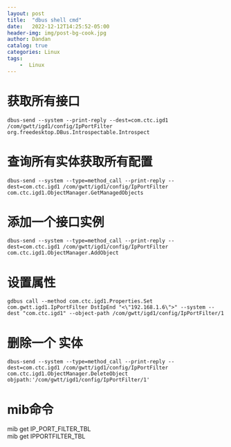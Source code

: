 ```yaml
---
layout: post
title:  "dbus shell cmd"
date:   2022-12-12T14:25:52-05:00
header-img: img/post-bg-cook.jpg
author: Dandan
catalog: true
categories: Linux
tags:
    -  Linux
---
```


# 获取所有接口
`dbus-send --system --print-reply --dest=com.ctc.igd1 /com/gwtt/igd1/config/IpPortFilter org.freedesktop.DBus.Introspectable.Introspect`


# 查询所有实体获取所有配置 
```dbus-send --system --type=method_call --print-reply --dest=com.ctc.igd1 /com/gwtt/igd1/config/IpPortFilter com.ctc.igd1.ObjectManager.GetManagedObjects```

# 添加一个接口实例
```dbus-send --system --type=method_call --print-reply --dest=com.ctc.igd1 /com/gwtt/igd1/config/IpPortFilter com.ctc.igd1.ObjectManager.AddObject```

# 设置属性
```
gdbus call --method com.ctc.igd1.Properties.Set com.gwtt.igd1.IpPortFilter DstIpEnd "<\"192.168.1.6\">" --system --dest "com.ctc.igd1" --object-path /com/gwtt/igd1/config/IpPortFilter/1
```

# 删除一个 实体
```dbus-send --system --type=method_call --print-reply --dest=com.ctc.igd1 /com/gwtt/igd1/config/IpPortFilter com.ctc.igd1.ObjectManager.DeleteObject objpath:'/com/gwtt/igd1/config/IpPortFilter/1'```


# mib命令
mib get IP_PORT_FILTER_TBL  
mib get IPPORTFILTER_TBL
